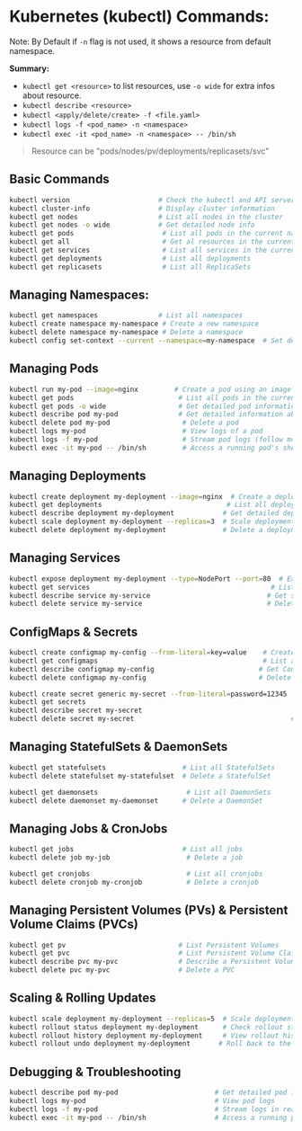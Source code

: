 # Kubernetes (kubectl) Commands:

Note: By Default if ``-n`` flag is not used, it shows a resource from default namespace.

**Summary:**
- ``kubectl get <resource>`` to list resources, use ``-o wide`` for extra infos about resource.
- ``kubectl describe <resource>``
- ``kubectl <apply/delete/create> -f <file.yaml>``
- ``kubectl logs -f <pod_name> -n <namespace>`` 
- ``kubectl exec -it <pod_name> -n <namespace> -- /bin/sh``

> Resource can be "pods/nodes/pv/deployments/replicasets/svc"

## Basic Commands
```sh
kubectl version                      # Check the kubectl and API server versions
kubectl cluster-info                 # Display cluster information
kubectl get nodes                    # List all nodes in the cluster
kubectl get nodes -o wide            # Get detailed node info
kubectl get pods                      # List all pods in the current namespace
kubectl get all                       # Get al resources in the current namespace
kubectl get services                  # List all services in the current namespace
kubectl get deployments               # List all deployments
kubectl get replicasets               # List all ReplicaSets
```

## Managing Namespaces:

```sh
kubectl get namespaces               # List all namespaces
kubectl create namespace my-namespace # Create a new namespace
kubectl delete namespace my-namespace # Delete a namespace
kubectl config set-context --current --namespace=my-namespace  # Set default namespace
```

## Managing Pods

```sh
kubectl run my-pod --image=nginx         # Create a pod using an image
kubectl get pods                          # List all pods in the current namespace
kubectl get pods -o wide                  # Get detailed pod information
kubectl describe pod my-pod               # Get detailed information about a pod
kubectl delete pod my-pod                  # Delete a pod
kubectl logs my-pod                        # View logs of a pod
kubectl logs -f my-pod                     # Stream pod logs (follow mode)
kubectl exec -it my-pod -- /bin/sh         # Access a running pod's shell
```

## Managing Deployments

```sh
kubectl create deployment my-deployment --image=nginx  # Create a deployment
kubectl get deployments                               # List all deployments
kubectl describe deployment my-deployment            # Get detailed deployment info
kubectl scale deployment my-deployment --replicas=3  # Scale deployment to 3 replicas
kubectl delete deployment my-deployment              # Delete a deployment
```

## Managing Services

```sh
kubectl expose deployment my-deployment --type=NodePort --port=80  # Expose a deployment as a service
kubectl get services                                             # List all services
kubectl describe service my-service                             # Get service details
kubectl delete service my-service                               # Delete a service
```

##  ConfigMaps & Secrets

```sh
kubectl create configmap my-config --from-literal=key=value    # Create a ConfigMap
kubectl get configmaps                                         # List all ConfigMaps
kubectl describe configmap my-config                          # Get ConfigMap details
kubectl delete configmap my-config                            # Delete a ConfigMap

kubectl create secret generic my-secret --from-literal=password=12345  # Create a Secret
kubectl get secrets                                                    # List secrets
kubectl describe secret my-secret                                      # Get secret details
kubectl delete secret my-secret                                       # Delete a Secret
```

## Managing StatefulSets & DaemonSets

```sh
kubectl get statefulsets                   # List all StatefulSets
kubectl delete statefulset my-statefulset  # Delete a StatefulSet

kubectl get daemonsets                      # List all DaemonSets
kubectl delete daemonset my-daemonset      # Delete a DaemonSet
```

## Managing Jobs & CronJobs

```sh
kubectl get jobs                           # List all jobs
kubectl delete job my-job                   # Delete a job

kubectl get cronjobs                        # List all cronjobs
kubectl delete cronjob my-cronjob           # Delete a cronjob
```

## Managing Persistent Volumes (PVs) & Persistent Volume Claims (PVCs)

```sh
kubectl get pv                            # List Persistent Volumes
kubectl get pvc                           # List Persistent Volume Claims
kubectl describe pvc my-pvc               # Describe a Persistent Volume Claim
kubectl delete pvc my-pvc                 # Delete a PVC
```

## Scaling & Rolling Updates

```sh
kubectl scale deployment my-deployment --replicas=5  # Scale deployment to 5 replicas
kubectl rollout status deployment my-deployment      # Check rollout status
kubectl rollout history deployment my-deployment     # View rollout history
kubectl rollout undo deployment my-deployment       # Roll back to the previous version
```

## Debugging & Troubleshooting

```sh
kubectl describe pod my-pod                        # Get detailed pod information
kubectl logs my-pod                                # View pod logs
kubectl logs -f my-pod                             # Stream logs in real-time
kubectl exec -it my-pod -- /bin/sh                 # Access a running pod's shell
```
